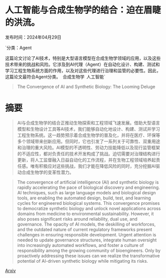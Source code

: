 # 人工智能与合成生物学的结合：迫在眉睫的洪流。

发布时间：2024年04月29日

`分类：Agent

这篇论文讨论了AI技术，特别是大型语言模型在合成生物学领域的应用，以及这些技术带来的挑战和风险。它涉及到AI代理（Agent）在自动化设计、构建、测试和学习工程生物系统方面的作用，以及对这些代理进行治理和监管的必要性。因此，这篇论文最符合Agent分类。` `合成生物学` `人工智能`

> The Convergence of AI and Synthetic Biology: The Looming Deluge

# 摘要

> AI与合成生物学的结合正推动生物探索和工程领域飞速发展。借助大型语言模型和生物设计工具等AI技术，我们能够自动化地设计、构建、测试并学习工程生物系统。这一趋势预示着合成生物学的普及化，并将在医疗、环保等多个领域带来创新应用。但同时，它也引发了一系列关于可靠性、双重用途和治理的重大风险。AI模型的不透明性、劳动力技能降低以及现行监管框架的不适应性，都对负责任的技术开发构成了挑战。迫切需要对治理结构进行更新，将人工监督融入日益自动化的工作流程，并在生物工程领域培养起责任感。唯有积极应对这些挑战，我们才能在降低风险的同时，充分挖掘AI驱动合成生物学的变革性潜力。

> The convergence of artificial intelligence (AI) and synthetic biology is rapidly accelerating the pace of biological discovery and engineering. AI techniques, such as large language models and biological design tools, are enabling the automated design, build, test, and learning cycles for engineered biological systems. This convergence promises to democratize synthetic biology and unlock novel applications across domains from medicine to environmental sustainability. However, it also poses significant risks around reliability, dual use, and governance. The opacity of AI models, the deskilling of workforces, and the outdated nature of current regulatory frameworks present challenges in ensuring responsible development. Urgent attention is needed to update governance structures, integrate human oversight into increasingly automated workflows, and foster a culture of responsibility among the growing community of bioengineers. Only by proactively addressing these issues can we realize the transformative potential of AI-driven synthetic biology while mitigating its risks.

[Arxiv](https://arxiv.org/abs/2404.18973)